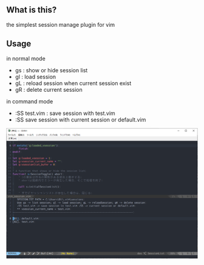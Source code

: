 ## What is this?
the simplest session manage plugin for vim

## Usage

in normal mode  

- gs : show or hide session list  
- gl : load session  
- gL : reload session when current session exist  
- gR : delete current session  

in command mode  

- :SS test.vim : save session with test.vim  
- :SS  save session with current session or default.vim  

![screenshot](./screenshot.png)
